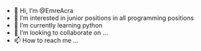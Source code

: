 - 👋 Hi, I’m @EmreAcra
- 👀 I’m interested in junior positions in all programming positions
- 🌱 I’m currently learning python
- 💞️ I’m looking to collaborate on ...
- 📫 How to reach me ...

<!---
EmreAcra/EmreAcra is a ✨ special ✨ repository because its `README.md` (this file) appears on your GitHub profile.
You can click the Preview link to take a look at your changes.
--->
